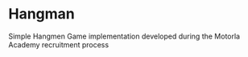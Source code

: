 # Hangman
Simple Hangmen Game implementation developed during the Motorla Academy recruitment process
